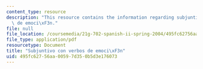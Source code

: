 ```yaml
---
content_type: resource
description: "This resource contains the information regarding subjuntivo con verbos\
  \ de emoci\xF3n."
file: null
file_location: /coursemedia/21g-702-spanish-ii-spring-2004/495fc62756aa00597d350b5d3e176073_MIT21G_702S04_30subj.pdf
file_type: application/pdf
resourcetype: Document
title: "Subjuntivo con verbos de emoci\xF3n"
uid: 495fc627-56aa-0059-7d35-0b5d3e176073
---
```

